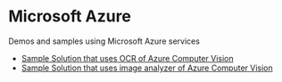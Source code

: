 # Microsoft Azure
Demos and samples using Microsoft Azure services

* [Sample Solution that uses OCR of Azure Computer Vision](https://github.com/afforeroc/acv-ocr)
* [Sample Solution that uses image analyzer of Azure Computer Vision](https://github.com/afforeroc/acv-analyzer)
